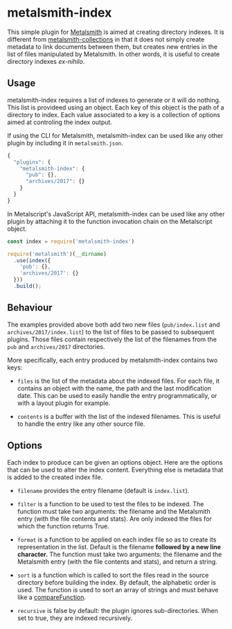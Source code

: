 # metalsmith-index

This simple plugin for [Metalsmith][] is aimed at creating directory
indexes. It is different from [metalsmith-collections][] in that it
does not simply create metadata to link documents between them, but
creates new entries in the list of files manipulated by Metalsmith. In
other words, it is useful to create directory indexes *ex-nihilo*.

[metalsmith]: http://metalsmith.io
[metalsmith-collections]: https://github.com/segmentio/metalsmith-collections

##  Usage

metalsmith-index requires a list of indexes to generate or it will do
nothing. This list is provideed using an object. Each key of this
object is the path of a directory to index. Each value associated to a
key is a collection of options aimed at controling the index output.

If using the CLI for Metalsmith, metalsmith-index can be used like any
other plugin by including it in `metalsmith.json`.

```js
{
  "plugins": {
    "metalsmith-index": {
      "pub": {},
      "archives/2017": {}
    }
  }
}
```

In Metalscript's JavaScript API, metalsmith-index can be used like any
other plugin by attaching it to the function invocation chain on the
Metalscript object.

```js
const index = require('metalsmith-index')

require('metalsmith')(__dirname)
  .use(index({
    'pub': {},
    'archives/2017': {}
  }))
  .build();
```

## Behaviour

The examples provided above both add two new files (`pub/index.list`
and `archives/2017/index.list`) to the list of files to be passed to
subsequent plugins. Those files contain respectively the list of the
filenames from the `pub` and `archives/2017` directories.

More specifically, each entry produced by metalsmith-index contains
two keys:

- `files` is the list of the metadata about the indexed files. For
  each file, it contains an object with the name, the path and the
  last modification date. This can be used to easily handle the entry
  programmatically, or with a layout plugin for example.

- `contents` is a buffer with the list of the indexed filenames. This
  is useful to handle the entry like any other source file.

## Options

Each index to produce can be given an options object. Here are the
options that can be used to alter the index content. Everything else
is metadata that is added to the created index file.

- `filename` provides the entry filename (default is `index.list`).

- `filter` is a function to be used to test the files to be indexed.
  The function must take two arguments: the filename and the
  Metalsmith entry (with the file contents and stats). Are only
  indexed the files for which the function returns True.

- `format` is a function to be applied on each index file so as to
  create its representation in the list. Default is the filename
  **followed by a new line character.** The function must take two
  arguments: the filename and the Metalsmith entry (with the file
  contents and stats), and return a string.

- `sort` is a function which is called to sort the files read in the
  source directory before building the index. By default, the
  alphabetic order is used. The function is used to sort an array of
  strings and must behave like a [compareFunction][].

- `recursive` is false by default: the plugin ignores sub-directories.
  When set to true, they are indexed recursively.

[compareFunction]: https://developer.mozilla.org/en-US/docs/Web/JavaScript/Reference/Global_Objects/Array/sort
